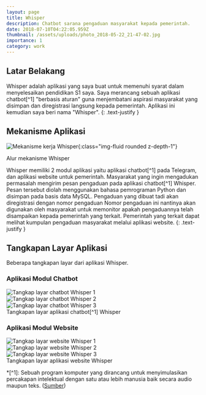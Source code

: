 ```yaml
---
layout: page
title: Whisper
description: Chatbot sarana pengaduan masyarakat kepada pemerintah.
date: 2018-07-10T04:22:05.959Z
thumbnail: /assets/uploads/photo_2018-05-22_21-47-02.jpg
importance: 1
category: work
---
```


<nav id="toc" data-toggle="toc"></nav>

## Latar Belakang

Whisper adalah aplikasi yang saya buat untuk memenuhi syarat dalam menyelesaikan pendidikan S1 saya. Saya merancang sebuah aplikasi chatbot[^1] "berbasis aturan" guna menjembatani aspirasi masyarakat yang disimpan dan diregistrasi langsung kepada pemerintah. Aplikasi ini kemudian saya beri nama "Whisper".
{: .text-justify }

## Mekanisme Aplikasi

![Mekanisme kerja Whisper](/assets/uploads/mekanisme-whisper.png "Mekanisme kerja Whisper"){:class="img-fluid rounded z-depth-1"}
<div class="caption">
    Alur mekanisme Whisper
</div>

Whisper memiliki 2 modul aplikasi yaitu aplikasi chatbot[^1] pada Telegram, dan aplikasi website untuk pemerintah. Masyarakat yang ingin mengadukan permasalah mengirim pesan pengaduan  pada aplikasi chatbot[^1] Whisper. Pesan tersebut diolah menggunakan bahasa pemrograman Python dan disimpan pada basis data MySQL. Pengaduan yang dibuat tadi akan diregistrasi dengan nomor pengaduan Nomor pengaduan ini nantinya akan digunakan oleh masyarakat untuk memonitor apakah pengaduannya telah disampaikan kepada pemerintah yang terkait. Pemerintah yang terkait dapat melihat kumpulan pengaduan masyarakat melalui aplikasi website.
{: .text-justify }

## Tangkapan Layar Aplikasi

Beberapa tangkapan layar dari aplikasi Whisper.

### Aplikasi Modul Chatbot

<div class="row justify-content-sm-center">
    <div class="col-sm-4 mt-3 mt-md-0">
        <img src="/assets/uploads/chatbot_whisper_1.png" title="Tangkap layar chatbot Whisper 1" class="img-fluid rounded z-depth-1 p-1" >
    </div>
    <div class="col-sm-4 mt-3 mt-md-0">
        <img src="/assets/uploads/chatbot_whisper_2.png" title="Tangkap layar chatbot Whisper 2" class="img-fluid rounded z-depth-1 p-1" >
    </div>
    <div class="col-sm-4 mt-3 mt-md-0">
        <img src="/assets/uploads/chatbot_whisper_3.png" title="Tangkap layar chatbot Whisper 3" class="img-fluid rounded z-depth-1 p-1" >
    </div>
</div>
<div class="caption">
    Tangkapan layar aplikasi chatbot[^1] Whisper
</div>

### Aplikasi Modul Website

<div class="row justify-content-sm-center">
    <div class="col-sm-12">
        <img src="/assets/uploads/website_whisper_1.png" title="Tangkap layar website Whisper 1" class="img-fluid rounded z-depth-1 p-1" >
    </div>
    <div class="col-sm-12">
        <img src="/assets/uploads/website_whisper_2.png" title="Tangkap layar website Whisper 2" class="img-fluid rounded z-depth-1 p-1" >
    </div>
    <div class="col-sm-12">
        <img src="/assets/uploads/website_whisper_3.png" title="Tangkap layar website Whisper 3" class="img-fluid rounded z-depth-1 p-1" >
    </div>
</div>
<div class="caption">
    Tangkapan layar aplikasi website Whisper
</div>

*[^1]: Sebuah program komputer yang dirancang untuk menyimulasikan percakapan intelektual dengan satu atau lebih manusia baik secara audio maupun teks. ([Sumber](https://id.wikipedia.org/wiki/Chatterbot))


